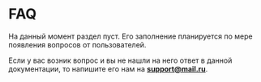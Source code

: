 # FAQ

На данный момент раздел пуст. Его заполнение планируется по мере появления вопросов от пользователей.

Если у вас возник вопрос и вы не нашли на него ответ в данной документации, то напишите его нам на **support@mail.ru**.